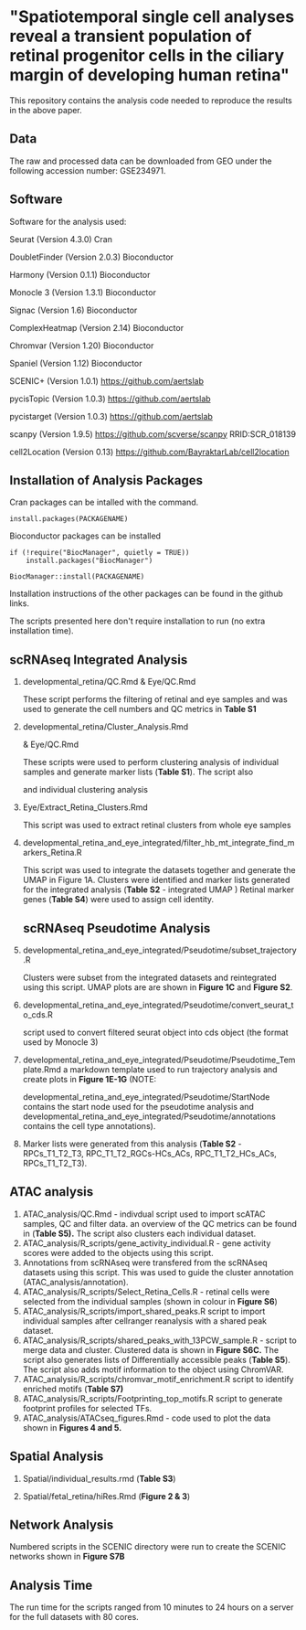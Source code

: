 # "Spatiotemporal single cell analyses reveal a transient population of retinal progenitor cells in the ciliary margin of developing human retina"

This repository contains the analysis code needed to reproduce the results in the above paper.

## Data

The raw and processed data can be downloaded from GEO under the
following accession number: GSE234971.

## Software

Software for the analysis used:

Seurat (Version 4.3.0) Cran

DoubletFinder (Version 2.0.3) Bioconductor

Harmony (Version 0.1.1) Bioconductor

Monocle 3 (Version 1.3.1) Bioconductor

Signac (Version 1.6) Bioconductor

ComplexHeatmap (Version 2.14) Bioconductor

Chromvar (Version 1.20) Bioconductor

Spaniel (Version 1.12) Bioconductor

SCENIC+ (Version 1.0.1) <https://github.com/aertslab>

pycisTopic (Version 1.0.3) <https://github.com/aertslab>

pycistarget (Version 1.0.3) <https://github.com/aertslab>

scanpy (Version 1.9.5) <https://github.com/scverse/scanpy> RRID:SCR_018139

cell2Location (Version 0.13) <https://github.com/BayraktarLab/cell2location>

## Installation of Analysis Packages

Cran packages can be intalled with the command.

```{r}
install.packages(PACKAGENAME) 
```

Bioconductor packages can be installed

```{r}
if (!require("BiocManager", quietly = TRUE))
    install.packages("BiocManager")

BiocManager::install(PACKAGENAME)
```

Installation instructions of the other packages can be found in the github links.

The scripts presented here don't require installation to run (no extra installation time).

## scRNAseq Integrated Analysis

1.  developmental_retina/QC.Rmd & Eye/QC.Rmd

    These script performs the filtering of retinal and eye samples and was used to generate the cell numbers and QC metrics in **Table S1**

2.  developmental_retina/Cluster_Analysis.Rmd

    & Eye/QC.Rmd

    These scripts were used to perform clustering analysis of individual samples and generate marker lists (**Table S1**). The script also

    and individual clustering analysis

3.  Eye/Extract_Retina_Clusters.Rmd

    This script was used to extract retinal clusters from whole eye samples

4.  developmental_retina_and_eye_integrated/filter_hb_mt_integrate_find_markers_Retina.R

    This script was used to integrate the datasets together and generate the UMAP in Figure 1A. Clusters were identified and marker lists generated for the integrated analysis (**Table S2** - integrated UMAP ) Retinal marker genes (**Table S4**) were used to assign cell identity.

    ## scRNAseq Pseudotime Analysis

5.  developmental_retina_and_eye_integrated/Pseudotime/subset_trajectory.R

    Clusters were subset from the integrated datasets and reintegrated using this script. UMAP plots are are shown in **Figure 1C** and **Figure S2**.

6.  developmental_retina_and_eye_integrated/Pseudotime/convert_seurat_to_cds.R

    script used to convert filtered seurat object into cds object (the format used by Monocle 3)

7.  developmental_retina_and_eye_integrated/Pseudotime/Pseudotime_Template.Rmd a markdown template used to run trajectory analysis and create plots in **Figure 1E-1G** (NOTE:

    developmental_retina_and_eye_integrated/Pseudotime/StartNode contains the start node used for the pseudotime analysis and developmental_retina_and_eye_integrated/Pseudotime/annotations contains the cell type annotations).

8.  Marker lists were generated from this analysis (**Table S2** - RPCs_T1_T2_T3, RPC_T1_T2_RGCs-HCs_ACs, RPC_T1_T2_HCs_ACs, RPCs_T1_T2_T3).

## ATAC analysis

1.  ATAC_analysis/QC.Rmd - indivdual script used to import scATAC samples, QC and filter data. an overview of the QC metrics can be found in (**Table S5).** The script also clusters each individual dataset.
2.  ATAC_analysis/R_scripts/gene_activity_individual.R - gene activity scores were added to the objects using this script.
3.  Annotations from scRNAseq were transfered from the scRNAseq datasets using this script. This was used to guide the cluster annotation (ATAC_analysis/annotation).
4.  ATAC_analysis/R_scripts/Select_Retina_Cells.R - retinal cells were selected from the individual samples (shown in colour in **Figure S6**)
5.  ATAC_analysis/R_scripts/import_shared_peaks.R script to import individual samples after cellranger reanalysis with a shared peak dataset.
6.  ATAC_analysis/R_scripts/shared_peaks_with_13PCW_sample.R - script to merge data and cluster. Clustered data is shown in **Figure S6C.** The script also generates lists of Differentially accessible peaks (**Table S5**). The script also adds motif information to the object using ChromVAR.
7.   ATAC_analysis/R_scripts/chromvar_motif_enrichment.R script to identify enriched motifs (**Table S7)**
8.  ATAC_analysis/R_scripts/Footprinting_top_motifs.R script to generate footprint profiles for selected TFs.
9.  ATAC_analysis/ATACseq_figures.Rmd - code used to plot the data shown in **Figures 4 and 5.**

## Spatial Analysis

1.  Spatial/individual_results.rmd (**Table S3**)

2.  Spatial/fetal_retina/hiRes.Rmd (**Figure 2 & 3**)

## Network Analysis

Numbered scripts in the SCENIC directory were run to create the SCENIC networks shown in **Figure S7B**

## Analysis Time

The run time for the scripts ranged from 10 minutes to 24 hours on a server for the full datasets with 80 cores.
